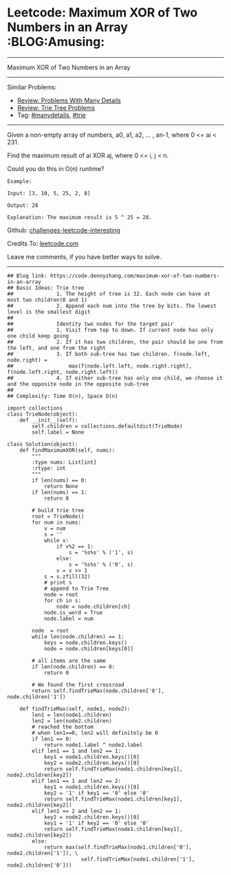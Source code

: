 # Leetcode: Maximum XOR of Two Numbers in an Array     :BLOG:Amusing:


---

Maximum XOR of Two Numbers in an Array  

---

Similar Problems:  
-   [Review: Problems With Many Details](https://code.dennyzhang.com/review-manydetails)
-   [Review: Trie Tree Problems](https://code.dennyzhang.com/review-trie)
-   Tag: [#manydetails](https://code.dennyzhang.com/tag/manydetails), [#trie](https://code.dennyzhang.com/tag/trie)

---

Given a non-empty array of numbers, a0, a1, a2, &#x2026; , an-1, where 0 <= ai < 231.  

Find the maximum result of ai XOR aj, where 0 <= i, j < n.  

Could you do this in O(n) runtime?  

    Example:
    
    Input: [3, 10, 5, 25, 2, 8]
    
    Output: 28
    
    Explanation: The maximum result is 5 ^ 25 = 28.

Github: [challenges-leetcode-interesting](https://github.com/DennyZhang/challenges-leetcode-interesting/tree/master/maximum-xor-of-two-numbers-in-an-array)  

Credits To: [leetcode.com](https://leetcode.com/problems/maximum-xor-of-two-numbers-in-an-array/description/)  

Leave me comments, if you have better ways to solve.  

---

    ## Blog link: https://code.dennyzhang.com/maximum-xor-of-two-numbers-in-an-array
    ## Basic Ideas: Trie tree
    ##              1. The height of tree is 32. Each node can have at most two children(0 and 1)
    ##              2. Append each num into the tree by bits. The lowest level is the smallest digit
    ##
    ##              Identity two nodes for the target pair
    ##              1. Visit from top to down. If current node has only one child keep going
    ##              2. If it has two children, the pair should be one from the left, and one from the right
    ##              3. If both sub-tree has two children. f(node.left, node.right) = 
    ##                  max(f(node.left.left, node.right.right), f(node.left.right, node.right.left))
    ##              4. If either sub-tree has only one child, we choose it and the opposite node in the opposite sub-tree
    ##
    ## Complexity: Time O(n), Space O(n)
    
    import collections
    class TrieNode(object):
        def __init__(self):
            self.children = collections.defaultdict(TrieNode)
            self.label = None
    
    class Solution(object):
        def findMaximumXOR(self, nums):
            """
            :type nums: List[int]
            :rtype: int
            """
            if len(nums) == 0:
                return None
            if len(nums) == 1:
                return 0
    
            # build trie tree
            root = TrieNode()
            for num in nums:
                v = num
                s = ''
                while v:
                    if v%2 == 1:
                        s = '%s%s' % ('1', s)
                    else:
                        s = '%s%s' % ('0', s)                    
                    v = v >> 1
                s = s.zfill(32)
                # print s
                # append to Trie Tree
                node = root
                for ch in s:
                    node = node.children[ch]
                node.is_word = True
                node.label = num
    
            node  = root
            while len(node.children) == 1:
                keys = node.children.keys()
                node = node.children[keys[0]]
    
            # all items are the same
            if len(node.children) == 0:
                return 0
    
            # We found the first crossroad
            return self.findTrieMax(node.children['0'], node.children['1'])
    
        def findTrieMax(self, node1, node2):
            len1 = len(node1.children)
            len2 = len(node2.children)
            # reached the bottom
            # when len1==0, len2 will definitely be 0
            if len1 == 0:
                return node1.label ^ node2.label
            elif len1 == 1 and len2 == 1:
                key1 = node1.children.keys()[0]
                key2 = node2.children.keys()[0]
                return self.findTrieMax(node1.children[key1], node2.children[key2])
            elif len1 == 1 and len2 == 2:
                key1 = node1.children.keys()[0]
                key2 = '1' if key1 == '0' else '0'
                return self.findTrieMax(node1.children[key1], node2.children[key2])
            elif len1 == 2 and len2 == 1:
                key2 = node2.children.keys()[0]
                key1 = '1' if key2 == '0' else '0'
                return self.findTrieMax(node1.children[key1], node2.children[key2])
            else:
                return max(self.findTrieMax(node1.children['0'], node2.children['1']), \
                            self.findTrieMax(node1.children['1'], node2.children['0']))